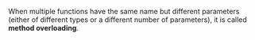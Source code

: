 When multiple functions have the same name but different parameters (either of different types or a different number of parameters), it is called **method overloading**.

